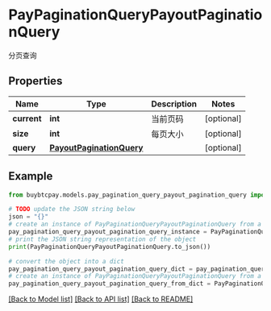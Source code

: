 # PayPaginationQueryPayoutPaginationQuery

分页查询

## Properties

Name | Type | Description | Notes
------------ | ------------- | ------------- | -------------
**current** | **int** | 当前页码 | [optional] 
**size** | **int** | 每页大小 | [optional] 
**query** | [**PayoutPaginationQuery**](PayoutPaginationQuery.md) |  | [optional] 

## Example

```python
from buybtcpay.models.pay_pagination_query_payout_pagination_query import PayPaginationQueryPayoutPaginationQuery

# TODO update the JSON string below
json = "{}"
# create an instance of PayPaginationQueryPayoutPaginationQuery from a JSON string
pay_pagination_query_payout_pagination_query_instance = PayPaginationQueryPayoutPaginationQuery.from_json(json)
# print the JSON string representation of the object
print(PayPaginationQueryPayoutPaginationQuery.to_json())

# convert the object into a dict
pay_pagination_query_payout_pagination_query_dict = pay_pagination_query_payout_pagination_query_instance.to_dict()
# create an instance of PayPaginationQueryPayoutPaginationQuery from a dict
pay_pagination_query_payout_pagination_query_from_dict = PayPaginationQueryPayoutPaginationQuery.from_dict(pay_pagination_query_payout_pagination_query_dict)
```
[[Back to Model list]](../README.md#documentation-for-models) [[Back to API list]](../README.md#documentation-for-api-endpoints) [[Back to README]](../README.md)


